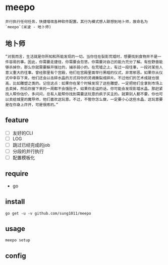 # meepo

    并行执行任何任务，快捷增改各种软件配置。其行为模式想人联想到地卜师，故命名为`meepo`(米波 - 地卜师)

## 地卜师

    “对我而言，生活就是你所知和所能发现的一切。当你住在裂影荒墟时，想要找到食物并不是一件容易的事。因此，你需要走捷径，你需要会忽悠，你需要对自己的能力充分了解。有些野兽能够杀掉你，那么你就需要躲开强壮的，捕杀弱小的。在荒墟之上，有过一段往事，一段对某些人意义重大的往事。曾经那里有个宫殿，他们在宫殿里面举行黑暗的仪式，非常邪恶。如果你从仪式中幸存下来，他们还会以击碎水晶的方式将你的灵魂撕裂成碎片。不过他们的艺术成就也很高，比如雕塑之类的。记住这点：如果你在某个时候发现了这些雕塑，一定把他们全拿到市场上去卖掉，然后你接下来的一周都不会饿肚子。如果你走运的话，你可能会发现影墟水晶，那赶紧找人帮你估价，多问问，总有人能帮你找到需要这玩意的疯子买主的。就算别人都不要，你也可以卖给城里的魔导师，他们喜欢这玩意。不过，不管你怎么做，一定要小心这些水晶，这玩意要是在你身上炸开，可是很疼的。”

## feature

- [ ] 友好的CLI
- [ ] LOG
- [ ] 跳过已经完成的job
- [ ] 分段的并行执行
- [ ] 配置模板化

## require

- go

## install

`go get -u -v github.com/sung1011/meepo`

## usage

`meepo setup`

## config
